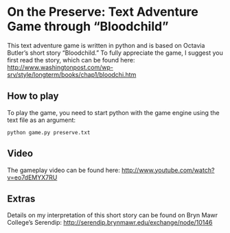 On the Preserve: Text Adventure Game through “Bloodchild”
===============

This text adventure game is written in python and is based on Octavia Butler’s short story “Bloodchild.” To fully appreciate the game, I suggest you first read the story, which can be found here: http://www.washingtonpost.com/wp-srv/style/longterm/books/chap1/bloodchi.htm

## How to play
To play the game, you need to start python with the game engine using the text file as an argument:

```
python game.py preserve.txt
```

## Video
The gameplay video can be found here: http://www.youtube.com/watch?v=eo7dEMYX7RU


## Extras
Details on my interpretation of this short story can be found on Bryn Mawr College’s Serendip: http://serendip.brynmawr.edu/exchange/node/10146
